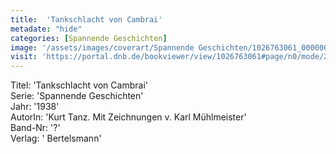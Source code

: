 ```yaml
---
title:  'Tankschlacht von Cambrai'
metadate: "hide"
categories: [Spannende Geschichten]
image: '/assets/images/coverart/Spannende Geschichten/1026763061_00000010.jpg'
visit: 'https://portal.dnb.de/bookviewer/view/1026763061#page/n0/mode/2up'
---
```

Titel: 'Tankschlacht von Cambrai' <br>
Serie: 'Spannende Geschichten' <br>
Jahr: '1938' <br>
AutorIn: 'Kurt Tanz. Mit Zeichnungen v. Karl Mühlmeister' <br>
Band-Nr: '?' <br>
Verlag: ' Bertelsmann'